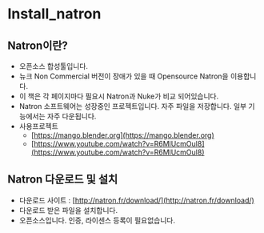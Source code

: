 # Install\_natron

## Natron이란?

* 오픈소스 합성툴입니다.
* 뉴크 Non Commercial 버전이 장애가 있을 때 Opensource Natron을 이용합니다.
* 이 책은 각 페이지마다 필요시 Natron과 Nuke가 비교 되어있습니다.
* Natron 소프트웨어는 성장중인 프로젝트입니다. 자주 파일을 저장합니다. 일부 기능에서는 자주 다운됩니다.
* 사용프로젝트
  * [https://mango.blender.org](https://mango.blender.org)
  * [https://www.youtube.com/watch?v=R6MlUcmOul8](https://www.youtube.com/watch?v=R6MlUcmOul8)

## Natron 다운로드 및 설치

* 다운로드 사이트 : [http://natron.fr/download/](http://natron.fr/download/)
* 다운로드 받은 파일을 설치합니다.
* 오픈소스입니다. 인증, 라이센스 등록이 필요없습니다.

